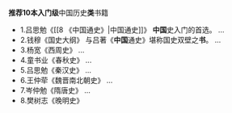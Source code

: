**推荐10本入门级**中国历史**类**书籍
- 1.吕思勉《[[8 《中国通史》|中国通史]]》 **中国**史入门的首选。 ...
-   2.钱穆《国史大纲》 与吕著《**中国**通史》堪称国史双壁之**书**。 ...
-   3.杨宽《西周史》 ...
-   4.童书业《春秋史》 ...
-   5.吕思勉《秦汉史》 ...
-   6.王仲荦《魏晋南北朝史》 ...
-   7.岑仲勉《隋唐史》 ...
-   8.樊树志《晚明史》